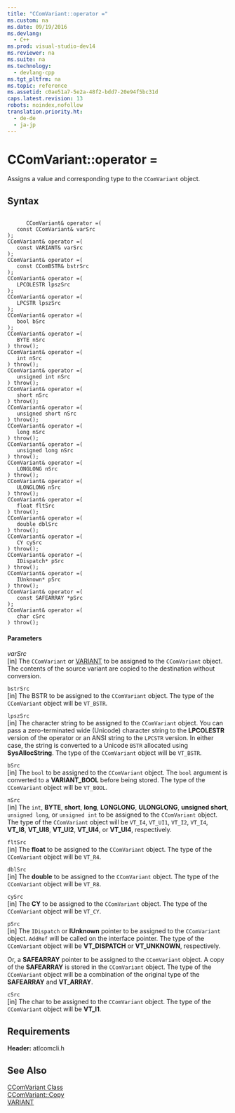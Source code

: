 ```yaml
---
title: "CComVariant::operator ="
ms.custom: na
ms.date: 09/19/2016
ms.devlang: 
  - C++
ms.prod: visual-studio-dev14
ms.reviewer: na
ms.suite: na
ms.technology: 
  - devlang-cpp
ms.tgt_pltfrm: na
ms.topic: reference
ms.assetid: c0ae51a7-5e2a-48f2-bdd7-20e94f5bc31d
caps.latest.revision: 13
robots: noindex,nofollow
translation.priority.ht: 
  - de-de
  - ja-jp
---
```

# CComVariant::operator =
Assigns a value and corresponding type to the `CComVariant` object.  
  
## Syntax  
  
```  
  
      CComVariant& operator =(  
   const CComVariant& varSrc   
);  
CComVariant& operator =(  
   const VARIANT& varSrc   
);  
CComVariant& operator =(  
   const CComBSTR& bstrSrc  
);  
CComVariant& operator =(  
   LPCOLESTR lpszSrc   
);  
CComVariant& operator =(  
   LPCSTR lpszSrc   
);  
CComVariant& operator =(  
   bool bSrc   
);  
CComVariant& operator =(  
   BYTE nSrc   
) throw();  
CComVariant& operator =(  
   int nSrc   
) throw();  
CComVariant& operator =(  
   unsigned int nSrc   
) throw();  
CComVariant& operator =(  
   short nSrc   
) throw();  
CComVariant& operator =(  
   unsigned short nSrc   
) throw();  
CComVariant& operator =(  
   long nSrc   
) throw();  
CComVariant& operator =(  
   unsigned long nSrc   
) throw();  
CComVariant& operator =(  
   LONGLONG nSrc   
) throw();  
CComVariant& operator =(  
   ULONGLONG nSrc   
) throw();  
CComVariant& operator =(  
   float fltSrc   
) throw();  
CComVariant& operator =(  
   double dblSrc   
) throw();  
CComVariant& operator =(  
   CY cySrc   
) throw();  
CComVariant& operator =(  
   IDispatch* pSrc   
) throw();  
CComVariant& operator =(  
   IUnknown* pSrc   
) throw();  
CComVariant& operator =(  
   const SAFEARRAY *pSrc   
);  
CComVariant& operator =(  
   char cSrc   
) throw();  
```  
  
#### Parameters  
 *varSrc*  
 [in] The `CComVariant` or [VARIANT](assetId:///e305240e-9e11-4006-98cc-26f4932d2118) to be assigned to the `CComVariant` object. The contents of the source variant are copied to the destination without conversion.  
  
 `bstrSrc`  
 [in] The BSTR to be assigned to the `CComVariant` object. The type of the `CComVariant` object will be `VT_BSTR`.  
  
 `lpszSrc`  
 [in] The character string to be assigned to the `CComVariant` object. You can pass a zero-terminated wide (Unicode) character string to the **LPCOLESTR** version of the operator or an ANSI string to the `LPCSTR` version. In either case, the string is converted to a Unicode `BSTR` allocated using **SysAllocString**. The type of the `CComVariant` object will be `VT_BSTR`.  
  
 `bSrc`  
 [in] The `bool` to be assigned to the `CComVariant` object. The `bool` argument is converted to a **VARIANT_BOOL** before being stored. The type of the `CComVariant` object will be `VT_BOOL`.  
  
 `nSrc`  
 [in] The `int`, **BYTE**, **short**, **long**, **LONGLONG**, **ULONGLONG**, **unsigned short**, `unsigned long`, or `unsigned int` to be assigned to the `CComVariant` object. The type of the `CComVariant` object will be `VT_I4`, `VT_UI1`, `VT_I2`, `VT_I4`, **VT_I8**, **VT_UI8**, **VT_UI2**, **VT_UI4**, or **VT_UI4**, respectively.  
  
 `fltSrc`  
 [in] The **float** to be assigned to the `CComVariant` object. The type of the `CComVariant` object will be `VT_R4`.  
  
 `dblSrc`  
 [in] The **double** to be assigned to the `CComVariant` object. The type of the `CComVariant` object will be `VT_R8`.  
  
 `cySrc`  
 [in] The **CY** to be assigned to the `CComVariant` object. The type of the `CComVariant` object will be `VT_CY`.  
  
 `pSrc`  
 [in] The `IDispatch` or **IUnknown** pointer to be assigned to the `CComVariant` object. `AddRef` will be called on the interface pointer. The type of the `CComVariant` object will be **VT_DISPATCH** or **VT_UNKNOWN**, respectively.  
  
 Or, a **SAFEARRAY** pointer to be assigned to the `CComVariant` object. A copy of the **SAFEARRAY** is stored in the `CComVariant` object. The type of the `CComVariant` object will be a combination of the original type of the **SAFEARRAY** and **VT_ARRAY**.  
  
 `cSrc`  
 [in] The char to be assigned to the `CComVariant` object. The type of the `CComVariant` object will be **VT_I1**.  
  
## Requirements  
 **Header:** atlcomcli.h  
  
## See Also  
 [CComVariant Class](../vs140/CComVariant-Class.md)   
 [CComVariant::Copy](../vs140/CComVariant--Copy.md)   
 [VARIANT](assetId:///e305240e-9e11-4006-98cc-26f4932d2118)